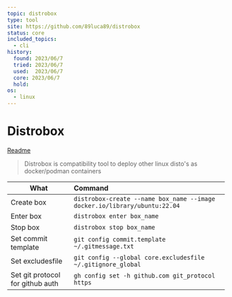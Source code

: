 ```yaml
---
topic: distrobox
type: tool
site: https://github.com/89luca89/distrobox
status: core
included_topics:
  - cli
history:
  found: 2023/06/7
  tried: 2023/06/7
  used:  2023/06/7
  core: 2023/06/7
  hold: 
os:
  - linux
---
```

# Distrobox
[Readme](../README.md)

> Distrobox is compatibility tool to deploy other linux disto's as docker/podman containers

| What                             | Command                                                                       |
| -------------------------------- | :---------------------------------------------------------------------------- |
| Create box                       | ```distrobox-create --name box_name --image docker.io/library/ubuntu:22.04``` |
| Enter box                        | ```distrobox enter box_name```                                                |
| Stop box                         | ```distrobox stop box_name```                                                 |
| Set commit template              | ```git config commit.template ~/.gitmessage.txt```                            |
| Set excludesfile                 | ```git config --global core.excludesfile ~/.gitignore_global```               |
| Set git protocol for github auth | ```gh config set -h github.com git_protocol https```                          |
